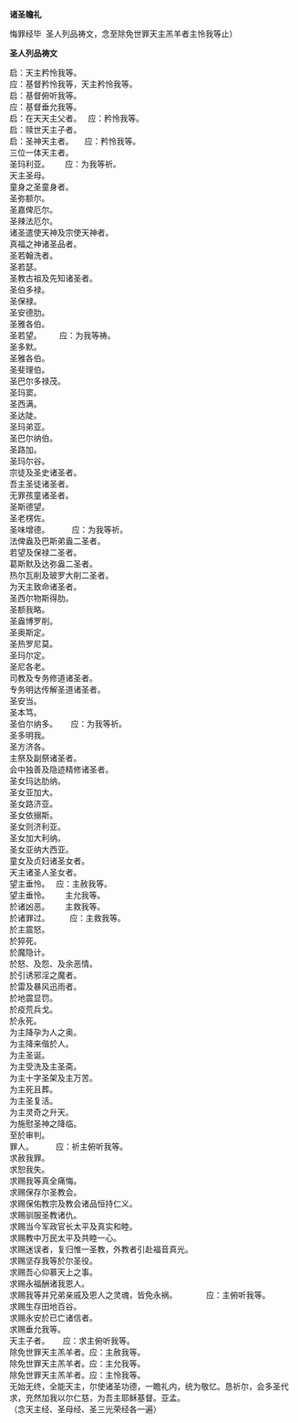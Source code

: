 **诸圣瞻礼**

悔罪经毕  圣人列品祷文，念至除免世罪天主羔羊者主怜我等止）

**圣人列品祷文**

启：天主矜怜我等。  
应：基督矜怜我等，天主矜怜我等。  
启：基督俯听我等。  
应：基督垂允我等。  
启：在天天主父者。   应：矜怜我等。  
启：赎世天主子者。  
启：圣神天主者。     应：矜怜我等。  
三位一体天主者。  
圣玛利亚。       应：为我等祈。  
天主圣母。         
童身之圣童身者。  
圣弥额尔。  
圣嘉俾厄尔。  
圣辣法厄尔。  
诸圣遣使天神及宗使天神者。  
真福之神诸圣品者。  
圣若翰洗者。  
圣若瑟。  
圣教古祖及先知诸圣者。  
圣伯多禄。  
圣保禄。  
圣安德肋。  
圣雅各伯。  
圣若望。        应：为我等祷。  
圣多默。  
圣雅各伯。  
圣斐理伯。  
圣巴尔多禄茂。    
圣玛窦。  
圣西满。  
圣达陡。  
圣玛弟亚。  
圣巴尔纳伯。  
圣路加。  
圣玛尔谷。  
宗徒及圣史诸圣者。  
吾主圣徒诸圣者。  
无罪孩童诸圣者。  
圣斯德望。  
圣老楞佐。  
圣味增德。          应：为我等祈。  
法俾盎及巴斯弟盎二圣者。  
若望及保禄二圣者。  
葛斯默及达弥盎二圣者。  
热尔瓦削及玻罗大削二圣者。  
为天主致命诸圣者。  
圣西尔物斯得肋。  
圣额我略。  
圣盎博罗削。  
圣奥斯定。  
圣热罗尼莫。  
圣玛尔定。  
圣尼各老。  
司教及专务修道诸圣者。  
专务明达传解圣道诸圣者。  
圣安当。  
圣本笃。  
圣伯尔纳多。      应：为我等祈。  
圣多明我。  
圣方济各。  
主祭及副祭诸圣者。  
会中独善及隐迹精修诸圣者。  
圣女玛达肋纳。  
圣女亚加大。     
圣女路济亚。  
圣女依搦斯。  
圣女则济利亚。  
圣女加大利纳。  
圣女亚纳大西亚。  
童女及贞妇诸圣女者。  
天主诸圣人圣女者。  
望主垂怜。   应：主赦我等。  
望主垂怜。       主允我等。  
於诸凶恶。       主救我等。  
於诸罪过。         应：主救我等。  
於主震怒。  
於猝死。  
於魔隐计。  
於怒、及怨、及余恶情。  
於引诱邪淫之魔者。  
於雷及暴风迅雨者。  
於地震显罚。        
於疫荒兵戈。  
於永死。  
为主降孕为人之奥。  
为主降来偕於人。  
为主圣诞。  
为主受洗及主圣斋。  
为主十字圣架及主万苦。  
为主死且葬。  
为主圣复活。  
为主灵奇之升天。  
为施慰圣神之降临。  
至於审判。  
罪人。          应：祈主俯听我等。  
求赦我罪。  
求恕我失。  
求赐我等真全痛悔。  
求赐保存尔圣教会。  
求赐保佑教宗及教会诸品恒持仁义。  
求赐驯服圣教诸仇。  
求赐当今军政官长太平及真实和睦。  
求赐教中万民太平及共睦一心。  
求赐迷误者，复归惟一圣教，外教者引赴福音真光。  
求赐坚存我等於尔圣役。  
求赐吾心仰慕天上之事。  
求赐永福酬诸我恩人。  
求赐我等并兄弟亲戚及恩人之灵魂，皆免永祸。             应：主俯听我等。  
求赐生存田地百谷。  
求赐永安於已亡诸信者。  
求赐垂允我等。  
天主子者。      应：求主俯听我等。  
除免世罪天主羔羊者。应：主赦我等。  
除免世罪天主羔羊者。应：主允我等。  
除免世罪天主羔羊者。应：主怜我等。  
无始无终，全能天主，尔使诸圣功德，一瞻礼内，统为敬忆。恳祈尔，会多圣代求，充然加我以尔仁慈，为吾主耶稣基督。亚孟。  
（念天主经、圣母经、圣三光荣经各一遍）